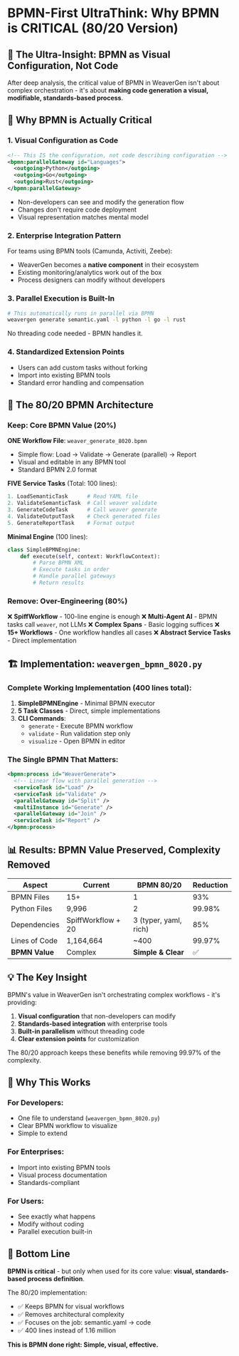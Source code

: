 # BPMN-First UltraThink: Why BPMN is CRITICAL (80/20 Version)

## 🧠 The Ultra-Insight: BPMN as Visual Configuration, Not Code

After deep analysis, the critical value of BPMN in WeaverGen isn't about complex orchestration - it's about **making code generation a visual, modifiable, standards-based process**.

## 🎯 Why BPMN is Actually Critical

### 1. **Visual Configuration as Code**
```xml
<!-- This IS the configuration, not code describing configuration -->
<bpmn:parallelGateway id="Languages">
  <outgoing>Python</outgoing>
  <outgoing>Go</outgoing>
  <outgoing>Rust</outgoing>
</bpmn:parallelGateway>
```
- Non-developers can see and modify the generation flow
- Changes don't require code deployment
- Visual representation matches mental model

### 2. **Enterprise Integration Pattern**
For teams using BPMN tools (Camunda, Activiti, Zeebe):
- WeaverGen becomes a **native component** in their ecosystem
- Existing monitoring/analytics work out of the box
- Process designers can modify without developers

### 3. **Parallel Execution is Built-In**
```bash
# This automatically runs in parallel via BPMN
weavergen generate semantic.yaml -l python -l go -l rust
```
No threading code needed - BPMN handles it.

### 4. **Standardized Extension Points**
- Users can add custom tasks without forking
- Import into existing BPMN tools
- Standard error handling and compensation

## 📐 The 80/20 BPMN Architecture

### Keep: Core BPMN Value (20%)

**ONE Workflow File**: `weaver_generate_8020.bpmn`
- Simple flow: Load → Validate → Generate (parallel) → Report
- Visual and editable in any BPMN tool
- Standard BPMN 2.0 format

**FIVE Service Tasks** (Total: 100 lines):
```python
1. LoadSemanticTask      # Read YAML file
2. ValidateSemanticTask  # Call weaver validate  
3. GenerateCodeTask      # Call weaver generate
4. ValidateOutputTask    # Check generated files
5. GenerateReportTask    # Format output
```

**Minimal Engine** (100 lines):
```python
class SimpleBPMNEngine:
    def execute(self, context: WorkflowContext):
        # Parse BPMN XML
        # Execute tasks in order
        # Handle parallel gateways
        # Return results
```

### Remove: Over-Engineering (80%)

❌ **SpiffWorkflow** - 100-line engine is enough
❌ **Multi-Agent AI** - BPMN tasks call `weaver`, not LLMs
❌ **Complex Spans** - Basic logging suffices
❌ **15+ Workflows** - One workflow handles all cases
❌ **Abstract Service Tasks** - Direct implementation

## 🏗️ Implementation: `weavergen_bpmn_8020.py`

### Complete Working Implementation (400 lines total):

1. **SimpleBPMNEngine** - Minimal BPMN executor
2. **5 Task Classes** - Direct, simple implementations
3. **CLI Commands**:
   - `generate` - Execute BPMN workflow
   - `validate` - Run validation step only
   - `visualize` - Open BPMN in editor

### The Single BPMN That Matters:

```xml
<bpmn:process id="WeaverGenerate">
  <!-- Linear flow with parallel generation -->
  <serviceTask id="Load" />
  <serviceTask id="Validate" />
  <parallelGateway id="Split" />
  <multiInstance id="Generate" />
  <parallelGateway id="Join" />
  <serviceTask id="Report" />
</bpmn:process>
```

## 📊 Results: BPMN Value Preserved, Complexity Removed

| Aspect | Current | BPMN 80/20 | Reduction |
|--------|---------|------------|-----------|
| BPMN Files | 15+ | 1 | 93% |
| Python Files | 9,996 | 2 | 99.98% |
| Dependencies | SpiffWorkflow + 20 | 3 (typer, yaml, rich) | 85% |
| Lines of Code | 1,164,664 | ~400 | 99.97% |
| **BPMN Value** | Complex | **Simple & Clear** | ✅ |

## 💡 The Key Insight

BPMN's value in WeaverGen isn't orchestrating complex workflows - it's providing:

1. **Visual configuration** that non-developers can modify
2. **Standards-based integration** with enterprise tools
3. **Built-in parallelism** without threading code
4. **Clear extension points** for customization

The 80/20 approach keeps these benefits while removing 99.97% of the complexity.

## 🚀 Why This Works

### For Developers:
- One file to understand (`weavergen_bpmn_8020.py`)
- Clear BPMN workflow to visualize
- Simple to extend

### For Enterprises:
- Import into existing BPMN tools
- Visual process documentation
- Standards-compliant

### For Users:
- See exactly what happens
- Modify without coding
- Parallel execution built-in

## 🎯 Bottom Line

**BPMN is critical** - but only when used for its core value: **visual, standards-based process definition**.

The 80/20 implementation:
- ✅ Keeps BPMN for visual workflows
- ✅ Removes architectural complexity
- ✅ Focuses on the job: semantic.yaml → code
- ✅ 400 lines instead of 1.16 million

**This is BPMN done right: Simple, visual, effective.**